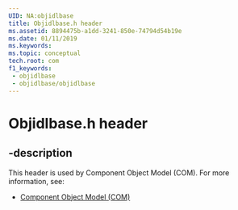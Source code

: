 ```yaml
---
UID: NA:objidlbase
title: Objidlbase.h header
ms.assetid: 8894475b-a1dd-3241-850e-74794d54b19e
ms.date: 01/11/2019
ms.keywords: 
ms.topic: conceptual
tech.root: com
f1_keywords:
 - objidlbase
 - objidlbase/objidlbase
---
```


# Objidlbase.h header


## -description

This header is used by Component Object Model (COM). For more information, see:

- [Component Object Model (COM)](../_com/index.md)

